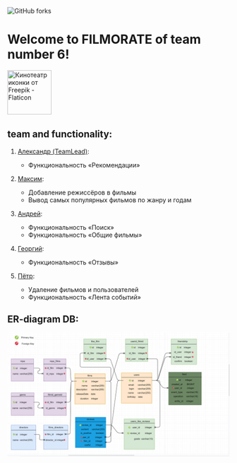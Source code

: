 ![GitHub forks](https://img.shields.io/github/forks/qwerty-yhn/java-filmorate?style=for-the-badge)
# Welcome to FILMORATE of team number 6!
<img src="https://cdn-icons-png.flaticon.com/512/7342/7342748.png" width="100" height="100" title="Кинотеатр иконки от Freepik - Flaticon">



## team and functionality:
1. [Александр (TeamLead)](https://github.com/qwerty-yhn):
    * Функциональность «Рекомендации»
   

2. [Максим](https://github.com/Mazhanov):
    * Добавление режиссёров в фильмы
    * Вывод самых популярных фильмов по жанру и годам


3. [Андрей](https://github.com/misandr):
    * Функциональность «Поиск»
    * Функциональность «Общие фильмы»


4. [Георгий](https://github.com/57Dragn57):
    * Функциональность  «Отзывы»


5. [Пётр](https://github.com/PetrVladimirovich):
    * Удаление фильмов и пользователей
    * Функциональность «Лента событий»
## ER-diagram DB:
![Screenshot](ERDiagram.png)
